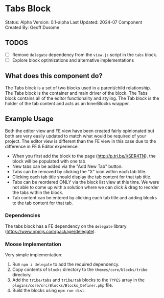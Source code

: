 # Tabs Block

Status: Alpha
Version: 0.1-alpha
Last Updated: 2024-07
Component Created By: Geoff Dusome

## TODOS

- [ ] Remove `delegate` dependency from the `view.js` script in the `tabs` block.
- [ ] Explore block optimizations and alternative implementations

## What does this component do?

The Tabs block is a set of two blocks used in a parent/child relationship. The Tabs block is the container and main driver of the block. The Tabs block contains all of the editor functionality and styling. The Tab block is the holder of the tab content and acts as an InnerBlocks wrapper.

## Example Usage

Both the editor view and FE view have been created fairly opinionated but both are very easily updated to match what would be required of your project. The editor view is different than the FE view in this case due to the difference in FE & Editor experience. 

- When you first add the block to the page (http://p.tri.be/i/SER4TN), the block will be populated with one tab. 
- New tabs can be added via the "Add New Tab" button. 
- Tabs can be removed by clicking the "X" icon within each tab title.
- Clicking each tab title should display the tab content for that tab title.
- Tabs can be reordered ONLY via the block list view at this time. We were not able to come up with a solution where we can click & drag to reorder the tabs within the block.
- Tab content can be entered by clicking each tab title and adding blocks to the tab content for that tab.

### Dependencies

The tabs block has a FE dependency on the `delegate` library (https://www.npmjs.com/package/delegate).

### Moose Implementation

Very simple implementation:

1. Run `npm i delegate` to add the required dependency. 
2. Copy contents of `blocks` directory to the `themes/core/blocks/tribe` directory. 
2. Add the `tribe/tabs` and `tribe/tab` blocks to the `TYPES` array in the `plugins/core/src/Blocks/Blocks_Definer.php` file.
3. Build the blocks using `npm run dist`.